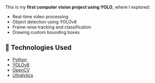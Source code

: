 This is my **first computer vision project using YOLO**, where I explored:

- Real-time video processing
- Object detection using YOLOv8
- Frame-wise tracking and classification
- Drawing custom bounding boxes

## 🧠 Technologies Used

- [Python](https://www.python.org/)
- [YOLOv8](https://docs.ultralytics.com/)
- [OpenCV](https://opencv.org/)
- [Ultralytics](https://github.com/ultralytics/ultralytics)

